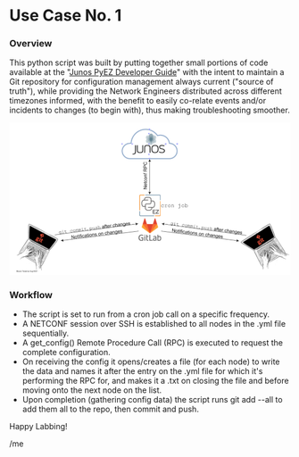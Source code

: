 # Use Case No. 1

### Overview
This python script was built by putting together small portions of code available at the "[Junos PyEZ Developer Guide](https://www.juniper.net/documentation/en_US/junos-pyez/information-products/pathway-pages/junos-pyez-developer-guide.html)" with the intent to maintain a Git repository for configuration management always current ("source of truth"), while providing the Network Engineers distributed across different timezones informed, with the benefit to easily co-relate events and/or incidents to changes (to begin with), thus making troubleshooting smoother.

![Example No.1 Diagram](/images/ex-no1.png)

### Workflow
* The script is set to run from a cron job call on a specific frequency.
* A NETCONF session over SSH is established to all nodes in the .yml file sequentially.
* A get_config() Remote Procedure Call (RPC) is executed to request the complete configuration.
* On receiving the config it opens/creates a file (for each node) to write the data and names it after the entry on the .yml file for which it's performing the RPC for, and makes it a .txt on closing the file and before moving onto the next node on the list. 
* Upon completion (gathering config data) the script runs git add --all to  add them all to the repo, then commit and push.

Happy Labbing!

/me
